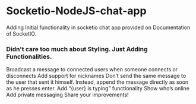 # Socketio-NodeJS-chat-app
Adding Initial functionality in socketio chat app provided on  Documentation of SocketIO.


### Didn't care too much about Styling. Just Adding Functionalities.

Broadcast a message to connected users when someone connects or disconnects
Add support for nicknames
Don’t send the same message to the user that sent it himself. Instead, append the message directly as soon as he presses enter.
Add “{user} is typing” functionality
Show who’s online
Add private messaging
Share your improvements!

